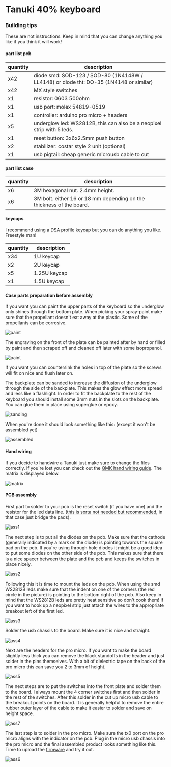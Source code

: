 # Tanuki 40% keyboard
### Building tips

These are not instructions. Keep in mind that you can change anything you like if you think it will work!

#### part list pcb
|quantity  | description |
|----------|-------------|
| x42 | diode smd: SOD-123 / SOD-80 (1N4148W / LL4148) or diode tht: DO-35 (1N4148 or similar) |
| x42 | MX style switches |
| x1 | resistor: 0603 500ohm |
| x1 | usb port: molex 54819-0519 |
| x1 | controller: arduino pro micro + headers |
| x5 | underglow led: WS2812B, this can also be a neopixel strip with 5 leds. |
| x1 | reset button: 3x6x2.5mm push button |
| x2 | stabilizer: costar style 2 unit (optional)|
| x1 | usb pigtail: cheap generic microusb cable to cut |

#### part list case
|quantity  | description |
|----------|-------------|
| x6 | 3M hexagonal nut. 2.4mm height. |
| x6 | 3M bolt. either 16 or 18 mm depending on the thickness of the board. |

#### keycaps

I recommend using a DSA profile keycap but you can do anything you like. Freestyle man!

|quantity  | description |
|----------|-------------|
| x34 | 1U keycap |
| x2 | 2U keycap |
| x5 | 1.25U keycap |
| x1 | 1.5U keycap |

#### Case parts preparation before assembly

If you want you can paint the upper parts of the keyboard so the underglow only shines through the bottom plate. When picking your spray-paint make sure that the propellant doesn't eat away at the plastic. Some of the propellants can be corrosive.

![paint](https://github.com/SethSenpai/Tanuki/blob/master/Img/assemble2.jpg?raw=true)

The engraving on the front of the plate can be painted after by hand or filled by paint and then scraped off and cleaned off later with some isopropanol.

![paint](https://github.com/SethSenpai/Tanuki/blob/master/Img/assemble1.jpg?raw=true)

If you want you can countersink the holes in top of the plate so the screws will fit on nice and flush later on.

The backplate can be sanded to increase the diffusion of the underglow through the side of the backplate. This makes the glow effect more spread and less like a flashlight.
In order to fit the backplate to the rest of the keyboard you should install some 3mm nuts in the slots on the backplate. You can glue them in place using superglue or epoxy.

![sanding](https://github.com/SethSenpai/Tanuki/blob/master/Img/assemble3.jpg?raw=true)

When you're done it should look something like this: (except it won't be assembled yet)

![assembled](https://github.com/SethSenpai/Tanuki/blob/master/Img/assemble4.jpg?raw=true)

#### Hand wiring

If you decide to handwire a Tanuki just make sure to change the files correctly. If you're lost you can check out the [QMK hand wiring guide](https://docs.qmk.fm/for-makers-and-modders/hand-wiring-guide). The matrix is displayed below.

![matrix](https://github.com/SethSenpai/Tanuki/blob/master/Img/matrix.png?raw=true)

#### PCB assembly

First part to solder to your pcb is the reset switch (if you have one) and the resistor for the led data line. ([this is sorta not needed but recommended,](https://electronics.stackexchange.com/questions/102050/what-is-the-purpose-of-adding-a-300-ohm-to-500-ohm-resistor-on-the-ws2812b-neopi) in that case just bridge the pads).

![ass1](https://github.com/SethSenpai/Tanuki/blob/master/Img/pcba1.jpg?raw=true)

The next step is to put all the diodes on the pcb. Make sure that the cathode (generally indicated by a mark on the diode) is pointing towards the square pad on the pcb.
If you're using through hole diodes it might be a good idea to put some diodes on the other side of the pcb. This makes sure that there is a nice spacer between the plate and the pcb and keeps the switches in place nicely.

![ass2](https://github.com/SethSenpai/Tanuki/blob/master/Img/pcba2.jpg?raw=true)

Following this it is time to mount the leds on the pcb. When using the smd WS2812B leds make sure that the indent on one of the corners (the red circle in the picture) is pointing to the bottom right of the pcb.
Also keep in mind that the WS2812B leds are pretty heat sensitive so don't cook them!
If you want to hook up a neopixel strip just attach the wires to the appropriate breakout left of the first led.

![ass3](https://github.com/SethSenpai/Tanuki/blob/master/Img/pcba3.jpg?raw=true)

Solder the usb chassis to the board. Make sure it is nice and straight.

![ass4](https://github.com/SethSenpai/Tanuki/blob/master/Img/pcba4.jpg?raw=true)

Next are the headers for the pro micro. If you want to make the board slightly less thick you can remove the black standoffs in the header and just solder in the pins themselves. With a bit of dielectric tape on the back of the pro micro this can save you 2 to 3mm of height.

![ass5](https://github.com/SethSenpai/Tanuki/blob/master/Img/pcba5.jpg?raw=true)

The next steps are to put the switches into the front plate and solder them to the board. I always mount the 4 corner switches first and then solder in the rest of the switches.
After this solder in the cut up micro usb cable to the breakout points on the board. It is generally helpful to remove the entire rubber outer layer of the cable to make it easier to solder and save on height space.

![ass7](https://github.com/SethSenpai/Tanuki/blob/master/Img/pcba7.jpg?raw=true)

The last step is to solder in the pro micro. Make sure the tx0 port on the pro micro aligns with the indicator on the pcb. Plug in the micro usb chassis into the pro micro and the final assembled product looks something like this. Time to upload the [firmware](https://github.com/SethSenpai/Tanuki/tree/master/Firmware) and try it out.

![ass6](https://github.com/SethSenpai/Tanuki/blob/master/Img/pcba6.jpg?raw=true)

